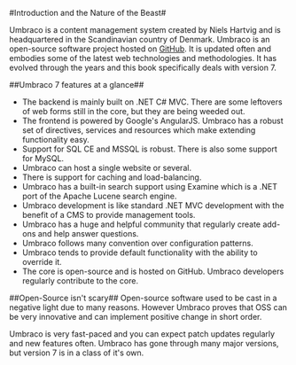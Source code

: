 #Introduction and the Nature of the Beast#

Umbraco is a content management system created by Niels Hartvig and is headquartered in the Scandinavian country of Denmark.  Umbraco is an open-source software project hosted on [GitHub](https://github.com/umbraco/Umbraco-CMS/).  It is updated often and embodies some of the latest web technologies and methodologies.  It has evolved through the years and this book specifically deals with version 7.

##Umbraco 7 features at a glance##
* The backend is mainly built on .NET C# MVC.  There are some leftovers of web forms still in the core, but they are being weeded out.
* The frontend is powered by Google's AngularJS.  Umbraco has a robust set of directives, services and resources which make extending functionality easy.
* Support for SQL CE and MSSQL is robust.  There is also some support for MySQL.
* Umbraco can host a single website or several.
* There is support for caching and load-balancing.
* Umbraco has a built-in search support using Examine which is a .NET port of the Apache Lucene search engine.
* Umbraco development is like standard .NET MVC development with the benefit of a CMS to provide management tools.
* Umbraco has a huge and helpful community that regularly create add-ons and help answer questions.
* Umbraco follows many convention over configuration patterns.
* Umbraco tends to provide default functionality with the ability to override it.
* The core is open-source and is hosted on GitHub.  Umbraco developers regularly contribute to the core.

##Open-Source isn't scary##
Open-source software used to be cast in a negative light due to many reasons.  However Umbraco proves that OSS can be very innovative and can implement positive change in short order.

Umbraco is very fast-paced and you can expect patch updates regularly and new features often.  Umbraco has gone through many major versions, but version 7 is in a class of it's own.